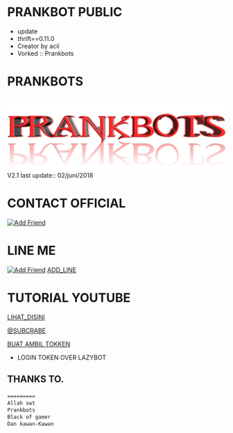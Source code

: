 # PRANKBOT PUBLIC
- update 
- thrift==0.11.0
- Creator by acil
- Vorked :: Prankbots
# PRANKBOTS
![Prankbots](prankbots.png)
V2.1 last update::
02/juni/2018
# CONTACT OFFICIAL

<a href="https://line.me/R/ti/p/%40gnh2780p"><img height="36" border="0" alt="Add Friend" src="https://scdn.line-apps.com/n/line_add_friends/btn/en.png"></a>

# LINE ME
<a href="https://line.me/R/ti/p/%40adiputra.95"><img height="36" border="0" alt="Add Friend" src="https://scdn.line-apps.com/n/line_add_friends/btn/en.png"></a>
[ADD_LINE](http://line.me/ti/p/~adiputra.95)

# TUTORIAL YOUTUBE
[LIHAT_DISINI](https://youtu.be/j9VqQBZCcec)

[@SUBCRABE](https://www.youtube.com/channel/UCycBrqSWEHdk-slnhUmGWiQ)

[BUAT AMBIL TOKKEN](https://boteater.com/sniff/)
- LOGIN TOKEN OVER LAZYBOT
## THANKS TO.
```
=========
Allah swt
Prankbots
Black of gamer
Dan kawan-Kawan
```
